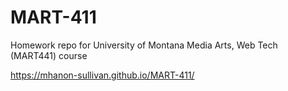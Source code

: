 # MART-411
Homework repo for University of Montana Media Arts, Web Tech (MART441) course

https://mhanon-sullivan.github.io/MART-411/